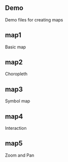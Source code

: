 ## Demo

Demo files for creating maps

## map1

Basic map

## map2

Choropleth

## map3

Symbol map

## map4

Interaction

## map5

Zoom and Pan